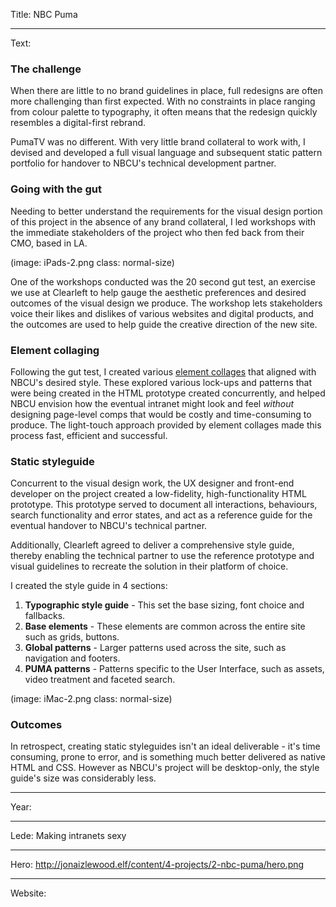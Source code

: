Title: NBC Puma

----

Text: 

### The challenge
When there are little to no brand guidelines in place, full redesigns are often more challenging than first expected.  With no constraints in place ranging from colour palette to typography, it often means that the redesign quickly resembles a digital-first rebrand.  

PumaTV was no different.  With very little brand collateral to work with, I devised and developed a full visual language and subsequent static pattern portfolio for handover to NBCU's technical development partner.  

### Going with the gut
Needing to better understand the requirements for the visual design portion of this project in the absence of any brand collateral, I led workshops with the immediate stakeholders of the project who then fed back from their CMO, based in LA.  

(image: iPads-2.png class: normal-size)

One of the workshops conducted was the 20 second gut test, an exercise we use at Clearleft to help gauge the aesthetic preferences and desired outcomes of the visual design we produce.  The workshop lets stakeholders voice their likes and dislikes of various websites and digital products, and the outcomes are used to help guide the creative direction of the new site. 

### Element collaging
Following the gut test, I created various [element collages](http://clearleft.com/thinks/visualdesignexplorations/) that aligned with NBCU's desired style.  These explored various lock-ups and patterns that were being created in the HTML prototype created concurrently, and helped NBCU envision how the eventual intranet might look and feel *without* designing page-level comps that would be costly and time-consuming to produce.  The light-touch approach provided by element collages made this process fast, efficient and successful.

### Static styleguide 
Concurrent to the visual design work, the UX designer and front-end developer on the project created a low-fidelity, high-functionality HTML prototype. This prototype served to document all interactions, behaviours, search functionality and error states, and act as a reference guide for the eventual handover to NBCU's technical partner.  

Additionally, Clearleft agreed to deliver a comprehensive style guide, thereby enabling the technical partner to use the reference prototype and visual guidelines to recreate the solution in their platform of choice.

I created the style guide in 4 sections: 

1. **Typographic style guide** - This set the base sizing, font choice and fallbacks.
2. **Base elements** - These elements are common across the entire site such as grids, buttons.
3. **Global patterns** - Larger patterns used across the site, such as navigation and footers.
4. **PUMA patterns** - Patterns specific to the User Interface, such as assets, video treatment and faceted search.


(image: iMac-2.png class: normal-size)

### Outcomes
In retrospect, creating static styleguides isn't an ideal deliverable - it's time consuming, prone to error, and is something much better delivered as native HTML and CSS.  However as NBCU's project will be desktop-only, the style guide's size was considerably less.

----

Year: 

----

Lede: Making intranets sexy

----

Hero: http://jonaizlewood.elf/content/4-projects/2-nbc-puma/hero.png

----

Website: 